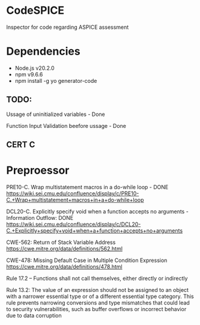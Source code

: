 # CodeSPICE
Inspector for code regarding ASPICE assessment

# Dependencies
* Node.js v20.2.0
* npm v9.6.6
* npm install -g yo generator-code


## TODO:

Ussage of uninitialized variables - Done

Function Input Validation beefore ussage - Done

## CERT C

# Preproessor

PRE10-C. Wrap multistatement macros in a do-while loop - DONE
https://wiki.sei.cmu.edu/confluence/display/c/PRE10-C.+Wrap+multistatement+macros+in+a+do-while+loop

DCL20-C. Explicitly specify void when a function accepts no arguments - Information Outflow: DONE
https://wiki.sei.cmu.edu/confluence/display/c/DCL20-C.+Explicitly+specify+void+when+a+function+accepts+no+arguments

CWE-562: Return of Stack Variable Address
https://cwe.mitre.org/data/definitions/562.html

CWE-478: Missing Default Case in Multiple Condition Expression
https://cwe.mitre.org/data/definitions/478.html

Rule 17.2 – Functions shall not call themselves, either directly or indirectly

Rule 13.2: The value of an expression should not be assigned to an object with a narrower essential type or of a different essential type category.
This rule prevents narrowing conversions and type mismatches that could lead to security vulnerabilities, such as buffer overflows or incorrect behavior due to data corruption

